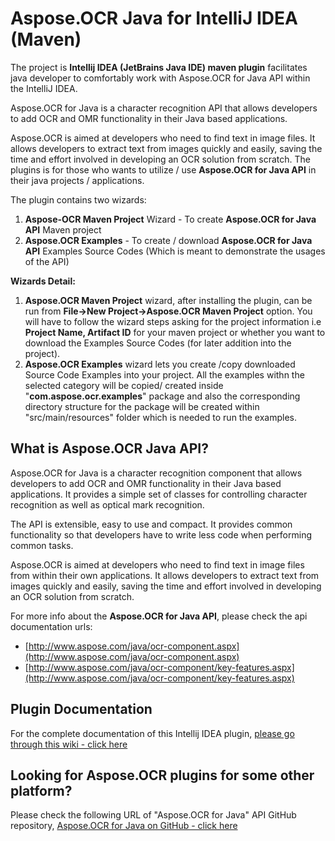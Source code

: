 ﻿# Aspose.OCR Java for IntelliJ IDEA (Maven)

The project is **Intellij IDEA (JetBrains Java IDE) maven plugin** facilitates java developer to comfortably work with Aspose.OCR for Java API within the IntelliJ IDEA.

Aspose.OCR for Java is a character recognition API that allows developers to add OCR and OMR functionality in their Java based applications.

Aspose.OCR is aimed at developers who need to find text in image files. It allows developers to extract text from images quickly and easily, saving the time and effort involved in developing an OCR solution from scratch. 
The plugins is for those who wants to utilize / use **Aspose.OCR for Java API** in their java projects / applications.

The plugin contains two wizards:

1.  **Aspose-OCR Maven Project** Wizard - To create **Aspose.OCR for Java API** Maven project
2.  **Aspose.OCR Examples** - To create / download **Aspose.OCR for Java API** Examples Source Codes (Which is meant to demonstrate the usages of the API)

**Wizards Detail:**

1.  **Aspose.OCR Maven Project** wizard, after installing the plugin, can be run from **File->New Project->Aspose.OCR Maven Project** option. You will have to follow the wizard steps asking for the project information i.e **Project Name, Artifact ID** for your maven project or whether you want to download the Examples Source Codes (for later addition into the project).
2.  **Aspose.OCR Examples** wizard lets you create /copy downloaded Source Code Examples into your project. All the examples withn the selected category will be copied/ created inside "**com.aspose.ocr.examples**" package and also the corresponding directory structure for the package will be created within "src/main/resources" folder which is needed to run the examples.

## What is Aspose.OCR Java API?

Aspose.OCR for Java is a character recognition component that allows developers to add OCR and OMR functionality in their Java based applications. It provides a simple set of classes for controlling character recognition as well as optical mark recognition.

The API is extensible, easy to use and compact. It provides common functionality so that developers have to write less code when performing common tasks.

Aspose.OCR is aimed at developers who need to find text in image files from within their own applications. It allows developers to extract text from images quickly and easily, saving the time and effort involved in developing an OCR solution from scratch.

For more info about the **Aspose.OCR for Java API**, please check the api documentation urls:

* [http://www.aspose.com/java/ocr-component.aspx](http://www.aspose.com/java/ocr-component.aspx)
* [http://www.aspose.com/java/ocr-component/key-features.aspx](http://www.aspose.com/java/ocr-component/key-features.aspx)

## Plugin Documentation

For the complete documentation of this Intellij IDEA plugin, [please go through this wiki - click here](http://goo.gl/nTwBgf)

## Looking for Aspose.OCR plugins for some other platform?

Please check the following URL of "Aspose.OCR for Java" API GitHub repository, [Aspose.OCR for Java on GitHub - click here](https://github.com/asposeocr/Aspose_OCR_Java/tree/master/Plugins)